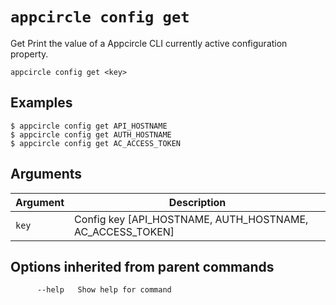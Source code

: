 # `appcircle config get`

Get Print the value of a Appcircle CLI currently active configuration property.

```plaintext
appcircle config get <key>
```
## Examples

```plaintext
$ appcircle config get API_HOSTNAME
$ appcircle config get AUTH_HOSTNAME
$ appcircle config get AC_ACCESS_TOKEN
```

## Arguments

| Argument                                                                                                                                 | Description                                             |
| --------------------------------------------------------------------------------------------------------------------------------------- | ------------------------------------------------------- |
| `key`                                                                                                        | Config key [API_HOSTNAME, AUTH_HOSTNAME, AC_ACCESS_TOKEN]                                           

## Options inherited from parent commands

```plaintext
      --help   Show help for command
```
